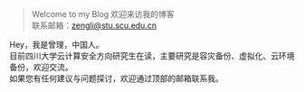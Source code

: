 > Welcome to my Blog  欢迎来访我的博客       
> 联系邮箱：zengli@stu.scu.edu.cn

Hey，我是曾理，中国人。     
目前四川大学云计算安全方向研究生在读，主要研究是容灾备份、虚拟化、云环境备份，欢迎交流。    
如果您有任何建议与问题探讨，欢迎通过顶部的邮箱联系我。

